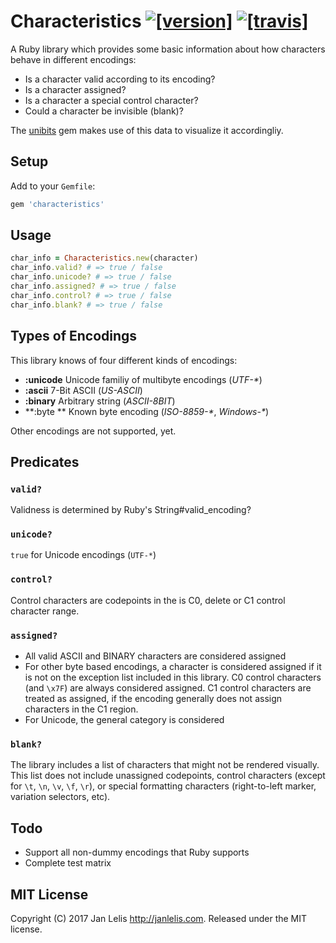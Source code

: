 # Characteristics [![[version]](https://badge.fury.io/rb/characteristics.svg)](http://badge.fury.io/rb/characteristics)  [![[travis]](https://travis-ci.org/janlelis/characteristics.svg)](https://travis-ci.org/janlelis/characteristics)

A Ruby library which provides some basic information about how characters behave in different encodings:

- Is a character valid according to its encoding?
- Is a character assigned?
- Is a character a special control character?
- Could a character be invisible (blank)?

The [unibits](https://github.com/janlelis/unibits) gem makes use of this data to visualize it accordingliy.

## Setup

Add to your `Gemfile`:

```ruby
gem 'characteristics'
```

## Usage

```ruby
char_info = Characteristics.new(character)
char_info.valid? # => true / false
char_info.unicode? # => true / false
char_info.assigned? # => true / false
char_info.control? # => true / false
char_info.blank? # => true / false
```

## Types of Encodings

This library knows of four different kinds of encodings:

- **:unicode** Unicode familiy of multibyte encodings (*UTF-\**)
- **:ascii** 7-Bit ASCII (*US-ASCII*)
- **:binary** Arbitrary string (*ASCII-8BIT*)
- **:byte ** Known byte encoding (*ISO-8859-\**, *Windows-\**)

Other encodings are not supported, yet.

## Predicates

### `valid?`

Validness is determined by Ruby's String#valid_encoding?

### `unicode?`

`true` for Unicode encodings (`UTF-*`)

### `control?`

Control characters are codepoints in the is C0, delete or C1 control character range.

### `assigned?`

- All valid ASCII and BINARY characters are considered assigned
- For other byte based encodings, a character is considered assigned if it is not on the exception list included in this library. C0 control characters (and `\x7F`) are always considered assigned. C1 control characters are treated as assigned, if the encoding generally does not assign characters in the C1 region.
- For Unicode, the general category is considered

### `blank?`

The library includes a list of characters that might not be rendered visually. This list does not include unassigned codepoints, control characters (except for `\t`, `\n`, `\v`, `\f`, `\r`), or special formatting characters (right-to-left marker, variation selectors, etc).

## Todo

- Support all non-dummy encodings that Ruby supports
- Complete test matrix

## MIT License

Copyright (C) 2017 Jan Lelis <http://janlelis.com>. Released under the MIT license.

